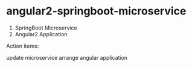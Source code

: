 # angular2-springboot-microservice

1. SpringBoot Microservice
2. Angular2 Application


Action items:

update microservice
arrange angular application
